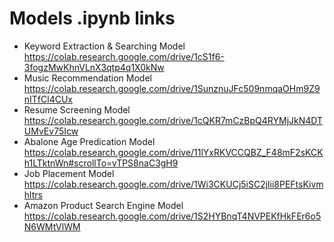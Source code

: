 # Models .ipynb links
* Keyword Extraction & Searching Model
    https://colab.research.google.com/drive/1cS1f6-3fogzMwKhnVLnX3qtp4q1X0kNw
* Music Recommendation Model
    https://colab.research.google.com/drive/1SunznuJFc509nmqaOHm9Z9nITfCl4CUx
* Resume Screening Model
    https://colab.research.google.com/drive/1cQKR7mCzBpQ4RYMjJkN4DTUMvEv75Icw
* Abalone Age Predication Model
    https://colab.research.google.com/drive/11lYxRKVCCQBZ_F48mF2sKCKh1LTktnWn#scrollTo=vTPS8naC3gH9
* Job Placement Model
    https://colab.research.google.com/drive/1Wi3CKUCj5iSC2jlii8PEFtsKivmhltrs
* Amazon Product Search Engine Model
    https://colab.research.google.com/drive/1S2HYBnqT4NVPEKfHkFEr6o5N6WMtVlWM

  
